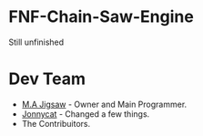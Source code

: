 # FNF-Chain-Saw-Engine

Still unfinished
 
# Dev Team
 - [M.A Jigsaw](https://www.youtube.com/channel/UC2Sk7vtPzOvbVzdVTWrribQ) - Owner and Main Programmer.
 - [Jonnycat](https://www.youtube.com/channel/UCl5FLEH27WMrovjzwVrBcJA) - Changed a few things.
 - The Contribuitors.
